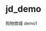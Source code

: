 <!--
 * @Author: your name
 * @Date: 2021-01-14 17:28:12
 * @LastEditTime: 2021-01-14 17:29:24
 * @LastEditors: Please set LastEditors
 * @Description: In User Settings Edit
 * @FilePath: \jd_demo\README.md
-->
# jd_demo
购物商城 demo1
